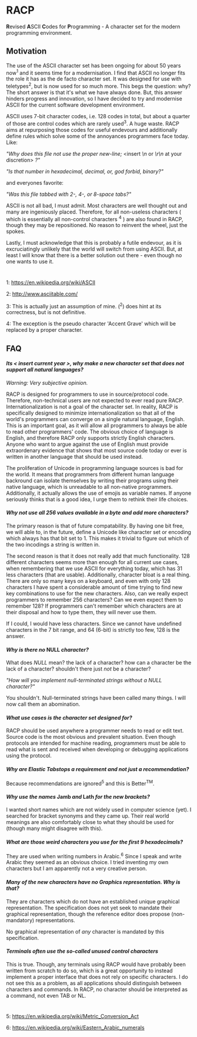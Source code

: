 # RACP
**R**evised **A**SCII **C**odes for **P**rogramming - 
A character set for the modern programming environment.

## Motivation

The use of the ASCII character set has been ongoing for about 50 years now<sup>1</sup> and it seems time for a modernisation.
I find that ASCII no longer fits the role it has as the de facto character set. It was designed for use with teletypes<sup>2</sup>, but is now used for so much more. This begs the question: why? The short answer is that it's what we have always done. But, this answer hinders progress and innovation, so I have decided to try and modernise ASCII for the current software development environment.

ASCII uses 7-bit character codes, i.e. 128 codes in total, but about a quarter of those are control codes which are rarely used<sup>3</sup>. A huge waste. 
RACP aims at repurposing those codes for useful endevours and additionally define rules which solve some of the annoyances programmers face today. Like: 

*"Why does this file not use the proper new-line;* <insert *\n* or *\r\n* at your discretion> *?"*

*"Is that number in hexadecimal, decimal, or, god forbid, binary?"*

and everyones favorite: 

*"Was this file tabbed with 2-, 4-, or 8-space tabs?"*

ASCII is not all bad, I must admit. Most characters are well thought out and many are ingeniously placed. 
Therefore, for all non-useless characters ( which is essentially all non-control characters <sup>4</sup> ) are also found in RACP, though they may be repositioned. No reason to reinvent the wheel, just the spokes.

Lastly, I must acknowledge that this is probably a futile endevour, as it is excruciatingly unlikely that the world will switch from using ASCII. But, at least I will know that there is a better solution out there - even though no one wants to use it.
#

1: https://en.wikipedia.org/wiki/ASCII

2: http://www.asciitable.com/

3: This is actually just an assumption of mine. (<sup>2</sup>) does hint at its correctness, but is not definitive.

4: The exception is the pseudo character 'Accent Grave' which will be replaced by a proper character.

## FAQ

#### *Its < insert current year >, why make a new character set that does not support all natural languages?*

_Warning: Very subjective opinion._

RACP is designed for programmers to use in source/protocol code. Therefore, non-technical users are not expected to
ever read pure RACP. Internationalization is not a goal of the character set. 
In reality, RACP is specifically designed to minimize internationalization so that all of the world's programmers can converge on a single
natural language, English. This is an important goal, as it will allow all programmers to always be able to read other programmers' code.
The obvious choice of language is English, and therefore RACP only supports strictly English characters.
Anyone who want to argue against the use of English must provide extraordenary evidence that shows that most source code today or ever is written in another language that should be used instead.

The proliferation of Unicode in programming language sources is bad for the world. 
It means that programmers from different human language backround can isolate themselves by writing their programs using their native language, which is unreadable to all non-native programmers. 
Additionally, it actually allows the use of emojis as variable names. If anyone seriously thinks that is a good idea, I urge them to rethink their life choices.

#### *Why not use all 256 values available in a byte and add more characters?*

The primary reason is that of future compatability. By having one bit free, we will able to, in the future, define a Unicode like character set or encoding which always has that bit set to 1. This makes it trivial to figure out which of the two incodings a string is written in. 

The second reason is that it does not really add that much functionality. 128 different characters seems more than enough for all current use cases, when remembering that we use ASCII for everything today, which has 31 less characters (that are usable).
Additionally, character bloat is a real thing. There are only so many keys on a keyboard, and even with only 128 characters I have spent a considerable amount of time trying to find new key combinations to use for the new characters. 
Also, can we really expect programmers to remember 256 characters? Can we even expect them to remember 128? If programmers can't remember which characters are at their disposal and how to type them, they will never use them.

If I could, I would have less characters. Since we cannot have undefined characters in the 7 bit range, and 64 (6-bit) is strictly too few, 128 is the answer.

#### *Why is there no* NULL *character?*

What does *NULL* mean? the lack of a character? how can a character be the lack of a character? shouldn't there just *not* be a character?

*"How will you implement null-terminated strings without a NULL character?"*

You shouldn't. Null-terminated strings have been called many things. I will now call them an abomination.

#### *What use cases is the character set designed for?*

RACP should be used anywhere a programmer needs to read or edit text. 
Source code is the most obvious and prevalent situation. 
Even though protocols are intended for machine reading, programmers must be able to read what is sent and received when developing or debugging applications using the protocol.

#### *Why are Elastic Tabstops a requirement and not just a recommendation?*

Because recommendations are ignored<sup>5</sup> and this is Better<sup>TM</sup>.

#### *Why use the names* Jamb *and* Lath *for the new brackets?*

I wanted short names which are not widely used in computer science (yet). 
I searched for bracket synonyms and they came up. 
Their real world meanings are also comfortably close to what they should be used for (though many might disagree with this).

#### *What are those weird characters you use for the first 9 hexadecimals?*

They are used when writing numbers in Arabic.<sup>6</sup>
Since I speak and write Arabic they seemed as an obvious choice. 
I tried inventing my own characters but I am apparently not a very creative person.

#### *Many of the new characters have no Graphics representation. Why is that?*

They are characters which do not have an established unique graphical representation. 
The specification does not yet seek to mandate their graphical representation, though the reference editor does propose (non-mandatory) representations.

No graphical representation of *any* character is mandated by this specification.

#### *Terminals often use the so-called unused control characters*

This is true. Though, any terminals using RACP would have probably been written from scratch to do so, which is a great opportunity to instead implement a proper interface that does not rely on specific characters.
I do not see this as a problem, as all applications should distinguish between characters and commands. In RACP, no character should be interpreted as a command, not even TAB or NL.

#
5: https://en.wikipedia.org/wiki/Metric_Conversion_Act

6: https://en.wikipedia.org/wiki/Eastern_Arabic_numerals


